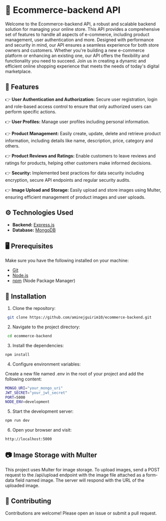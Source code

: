 # 🤖 Ecommerce-backend API

Welcome to the Ecommerce-backend API, a robust and scalable backend solution for managing your online store. This API provides a comprehensive set of features to handle all aspects of e-commerce, including product management, user authentication and more. Designed with performance and security in mind, our API ensures a seamless experience for both store owners and customers. Whether you're building a new e-commerce platform or enhancing an existing one, our API offers the flexibility and functionality you need to succeed. Join us in creating a dynamic and efficient online shopping experience that meets the needs of today's digital marketplace.

## 🔋 Features

👉 **User Authentication and Authorization:** Secure user registration, login and role-based access control to ensure that only authorized users can perform specific actions.

👉 **User Profiles:** Manage user profiles including personal information.

👉 **Product Management:** Easily create, update, delete and retrieve product information, including details like name, description, price, category and others.

👉 **Product Reviews and Ratings:** Enable customers to leave reviews and ratings for products, helping other customers make informed decisions.

👉 **Security:** Implemented best practices for data security including encryption, secure API endpoints and regular security audits.

👉 **Image Upload and Storage:** Easily upload and store images using Multer, ensuring efficient management of product images and user uploads.

## ⚙️ Technologies Used

- **Backend:** [Express.js](https://expressjs.com/)
- **Database:** [MongoDB](https://www.mongodb.com/)

## 🖥️ Prerequisites

Make sure you have the following installed on your machine:

- [Git](https://git-scm.com/)
- [Node.js](https://nodejs.org/en)
- [npm](https://www.npmjs.com/) (Node Package Manager)

## 🚀 Installation

1. Clone the repository:

```bash
 git clone https://github.com/aminejguirim10/ecommerce-backend.git
```

2. Navigate to the project directory:

```bash
 cd ecommerce-backend
```

3. Install the dependencies:

```bash
npm install
```

4. Configure environment variables:

Create a new file named .env in the root of your project and add the following content:

```bash
MONGO_URI="your_mongo_uri"
JWT_SECRET="your_jwt_secret"
PORT=5000
NODE_ENV=development
```

5. Start the development server:

```bash
npm run dev
```

6. Open your browser and visit:

```bash
http://localhost:5000
```

## 📷 Image Storage with Multer

This project uses Multer for image storage. To upload images, send a POST request to the /api/upload endpoint with the image file attached as a form-data field named image. The server will respond with the URL of the uploaded image.

## 🚶 Contributing

Contributions are welcome! Please open an issue or submit a pull request.
